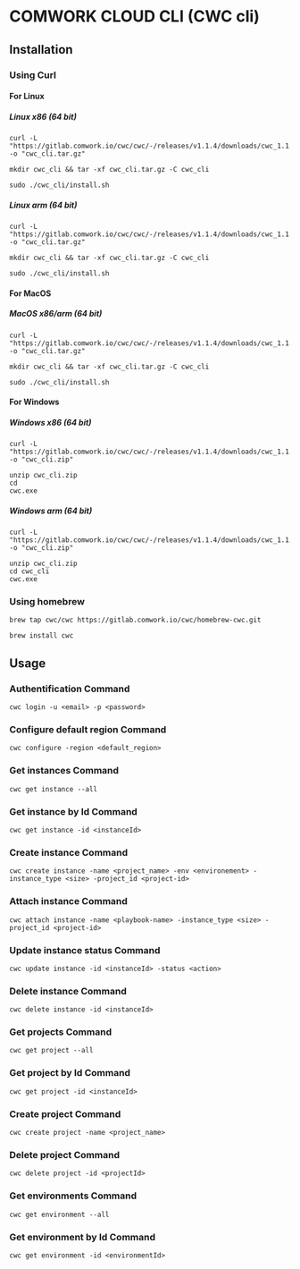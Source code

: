# COMWORK CLOUD CLI (CWC cli)

## Installation
### Using Curl
#### For Linux
##### Linux x86 (64 bit)
    curl -L "https://gitlab.comwork.io/cwc/cwc/-/releases/v1.1.4/downloads/cwc_1.1.4_linux_amd64.tar.gz" -o "cwc_cli.tar.gz"
    
    mkdir cwc_cli && tar -xf cwc_cli.tar.gz -C cwc_cli 
    
    sudo ./cwc_cli/install.sh

##### Linux arm (64 bit)
    curl -L "https://gitlab.comwork.io/cwc/cwc/-/releases/v1.1.4/downloads/cwc_1.1.4_linux_arm64.tar.gz" -o "cwc_cli.tar.gz"
    
    mkdir cwc_cli && tar -xf cwc_cli.tar.gz -C cwc_cli 
    
    sudo ./cwc_cli/install.sh

#### For MacOS
##### MacOS x86/arm (64 bit)

    curl -L "https://gitlab.comwork.io/cwc/cwc/-/releases/v1.1.4/downloads/cwc_1.1.4_darwin_all.tar.gz" -o "cwc_cli.tar.gz"
    
    mkdir cwc_cli && tar -xf cwc_cli.tar.gz -C cwc_cli 
    
    sudo ./cwc_cli/install.sh


#### For Windows
##### Windows x86 (64 bit)

    curl -L "https://gitlab.comwork.io/cwc/cwc/-/releases/v1.1.4/downloads/cwc_1.1.4_windows_amd64.zip" -o "cwc_cli.zip"

    unzip cwc_cli.zip 
    cd 
    cwc.exe
##### Windows arm (64 bit)

    curl -L "https://gitlab.comwork.io/cwc/cwc/-/releases/v1.1.4/downloads/cwc_1.1.4_windows_arm64.zip" -o "cwc_cli.zip"

    unzip cwc_cli.zip 
    cd cwc_cli
    cwc.exe

### Using homebrew

    brew tap cwc/cwc https://gitlab.comwork.io/cwc/homebrew-cwc.git 

    brew install cwc

## Usage
### Authentification Command
    cwc login -u <email> -p <password>

### Configure default region Command
    cwc configure -region <default_region>

### Get instances Command
    cwc get instance --all

### Get instance by Id Command
    cwc get instance -id <instanceId>

### Create instance Command

    cwc create instance -name <project_name> -env <environement> -instance_type <size> -project_id <project-id>
    
### Attach instance Command

    cwc attach instance -name <playbook-name> -instance_type <size> -project_id <project-id>

### Update instance status Command
    cwc update instance -id <instanceId> -status <action>

### Delete instance Command
    cwc delete instance -id <instanceId>
    

### Get projects Command
    cwc get project --all

### Get project by Id Command
    cwc get project -id <instanceId>

### Create project Command

    cwc create project -name <project_name>

### Delete project Command
    cwc delete project -id <projectId>

### Get environments Command
    cwc get environment --all

### Get environment by Id Command
    cwc get environment -id <environmentId>
